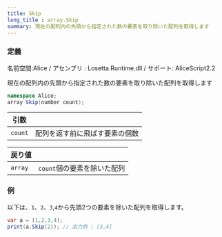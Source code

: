 ```yaml
---
title: Skip
long_title : array.Skip
summary: 現在の配列内の先頭から指定された数の要素を取り除いた配列を取得します
---
```

### 定義
名前空間:Alice / アセンブリ : Losetta.Runtime.dll / サポート: AliceScript2.2

現在の配列内の先頭から指定された数の要素を取り除いた配列を取得します

```cs title="AliceScript"
namespace Alice;
array Skip(number count);
```
|引数| |
|-|-|
|`count`|配列を返す前に飛ばす要素の個数|

|戻り値| |
|-|-|
|`array`|`count`個の要素を除いた配列|

### 例
以下は、`1`、`2`、`3`,`4`から先頭2つの要素を除いた配列を取得します。

```cs title="AliceScript"
var a = [1,2,3,4];
print(a.Skip(2)); // 出力例 : [3,4]
```
